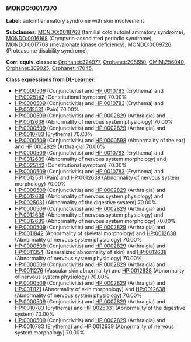 
### [MONDO:0017370](http://purl.obolibrary.org/obo/MONDO_0017370)
**Label:** autoinflammatory syndrome with skin involvement

**Subclasses:** [MONDO:0018768](http://purl.obolibrary.org/obo/MONDO_0018768) (familial cold autoinflammatory syndrome), [MONDO:0016168](http://purl.obolibrary.org/obo/MONDO_0016168) (Cryopyrin-associated periodic syndrome), [MONDO:0017708](http://purl.obolibrary.org/obo/MONDO_0017708) (mevalonate kinase deficiency), [MONDO:0009726](http://purl.obolibrary.org/obo/MONDO_0009726) (Proteasome disability syndrome), 

**Corr. equiv. classes:** [Orphanet:324977](http://www.orpha.net/ORDO/Orphanet_324977), [Orphanet:208650](http://www.orpha.net/ORDO/Orphanet_208650), [OMIM:256040](http://purl.obolibrary.org/obo/OMIM_256040), [Orphanet:309025](http://www.orpha.net/ORDO/Orphanet_309025), [Orphanet:47045](http://www.orpha.net/ORDO/Orphanet_47045), 

**Class expressions from DL-Learner:**

- [HP:0000509](http://purl.obolibrary.org/obo/HP_0000509) (Conjunctivitis) and [HP:0010783](http://purl.obolibrary.org/obo/HP_0010783) (Erythema) and [HP:0025142](http://purl.obolibrary.org/obo/HP_0025142) (Constitutional symptom) 70.00%
- [HP:0000509](http://purl.obolibrary.org/obo/HP_0000509) (Conjunctivitis) and [HP:0010783](http://purl.obolibrary.org/obo/HP_0010783) (Erythema) and [HP:0012531](http://purl.obolibrary.org/obo/HP_0012531) (Pain) 70.00%
- [HP:0000509](http://purl.obolibrary.org/obo/HP_0000509) (Conjunctivitis) and [HP:0002829](http://purl.obolibrary.org/obo/HP_0002829) (Arthralgia) and [HP:0012638](http://purl.obolibrary.org/obo/HP_0012638) (Abnormality of nervous system physiology) 70.00%
- [HP:0000509](http://purl.obolibrary.org/obo/HP_0000509) (Conjunctivitis) and [HP:0002829](http://purl.obolibrary.org/obo/HP_0002829) (Arthralgia) and [HP:0010783](http://purl.obolibrary.org/obo/HP_0010783) (Erythema) 70.00%
- [HP:0000509](http://purl.obolibrary.org/obo/HP_0000509) (Conjunctivitis) and [HP:0000598](http://purl.obolibrary.org/obo/HP_0000598) (Abnormality of the ear) and [HP:0002829](http://purl.obolibrary.org/obo/HP_0002829) (Arthralgia) 70.00%
- [HP:0000509](http://purl.obolibrary.org/obo/HP_0000509) (Conjunctivitis) and [HP:0010783](http://purl.obolibrary.org/obo/HP_0010783) (Erythema) and [HP:0012639](http://purl.obolibrary.org/obo/HP_0012639) (Abnormality of nervous system morphology) and [HP:0025142](http://purl.obolibrary.org/obo/HP_0025142) (Constitutional symptom) 70.00%
- [HP:0000509](http://purl.obolibrary.org/obo/HP_0000509) (Conjunctivitis) and [HP:0010783](http://purl.obolibrary.org/obo/HP_0010783) (Erythema) and [HP:0012531](http://purl.obolibrary.org/obo/HP_0012531) (Pain) and [HP:0012639](http://purl.obolibrary.org/obo/HP_0012639) (Abnormality of nervous system morphology) 70.00%
- [HP:0000509](http://purl.obolibrary.org/obo/HP_0000509) (Conjunctivitis) and [HP:0002829](http://purl.obolibrary.org/obo/HP_0002829) (Arthralgia) and [HP:0012638](http://purl.obolibrary.org/obo/HP_0012638) (Abnormality of nervous system physiology) and [HP:0025031](http://purl.obolibrary.org/obo/HP_0025031) (Abnormality of the digestive system) 70.00%
- [HP:0000509](http://purl.obolibrary.org/obo/HP_0000509) (Conjunctivitis) and [HP:0002829](http://purl.obolibrary.org/obo/HP_0002829) (Arthralgia) and [HP:0012638](http://purl.obolibrary.org/obo/HP_0012638) (Abnormality of nervous system physiology) and [HP:0012639](http://purl.obolibrary.org/obo/HP_0012639) (Abnormality of nervous system morphology) 70.00%
- [HP:0000509](http://purl.obolibrary.org/obo/HP_0000509) (Conjunctivitis) and [HP:0002829](http://purl.obolibrary.org/obo/HP_0002829) (Arthralgia) and [HP:0011842](http://purl.obolibrary.org/obo/HP_0011842) (Abnormality of skeletal morphology) and [HP:0012638](http://purl.obolibrary.org/obo/HP_0012638) (Abnormality of nervous system physiology) 70.00%
- [HP:0000509](http://purl.obolibrary.org/obo/HP_0000509) (Conjunctivitis) and [HP:0002829](http://purl.obolibrary.org/obo/HP_0002829) (Arthralgia) and [HP:0011354](http://purl.obolibrary.org/obo/HP_0011354) (Generalized abnormality of skin) and [HP:0012638](http://purl.obolibrary.org/obo/HP_0012638) (Abnormality of nervous system physiology) 70.00%
- [HP:0000509](http://purl.obolibrary.org/obo/HP_0000509) (Conjunctivitis) and [HP:0002829](http://purl.obolibrary.org/obo/HP_0002829) (Arthralgia) and [HP:0011276](http://purl.obolibrary.org/obo/HP_0011276) (Vascular skin abnormality) and [HP:0012638](http://purl.obolibrary.org/obo/HP_0012638) (Abnormality of nervous system physiology) 70.00%
- [HP:0000509](http://purl.obolibrary.org/obo/HP_0000509) (Conjunctivitis) and [HP:0002829](http://purl.obolibrary.org/obo/HP_0002829) (Arthralgia) and [HP:0011121](http://purl.obolibrary.org/obo/HP_0011121) (Abnormality of skin morphology) and [HP:0012638](http://purl.obolibrary.org/obo/HP_0012638) (Abnormality of nervous system physiology) 70.00%
- [HP:0000509](http://purl.obolibrary.org/obo/HP_0000509) (Conjunctivitis) and [HP:0002829](http://purl.obolibrary.org/obo/HP_0002829) (Arthralgia) and [HP:0010783](http://purl.obolibrary.org/obo/HP_0010783) (Erythema) and [HP:0025031](http://purl.obolibrary.org/obo/HP_0025031) (Abnormality of the digestive system) 70.00%
- [HP:0000509](http://purl.obolibrary.org/obo/HP_0000509) (Conjunctivitis) and [HP:0002829](http://purl.obolibrary.org/obo/HP_0002829) (Arthralgia) and [HP:0010783](http://purl.obolibrary.org/obo/HP_0010783) (Erythema) and [HP:0012639](http://purl.obolibrary.org/obo/HP_0012639) (Abnormality of nervous system morphology) 70.00%


